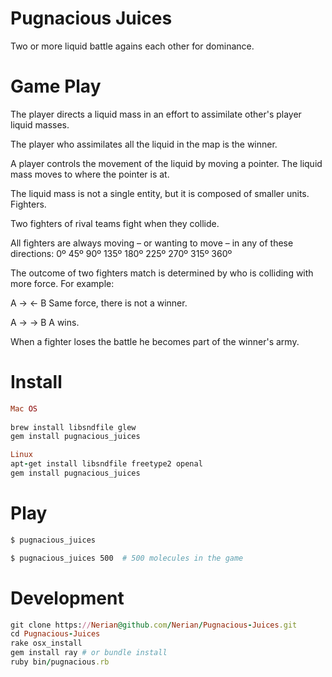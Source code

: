# Pugnacious Juices

Two or more liquid battle agains each other for dominance.

# Game Play

The player directs a liquid mass in an effort to assimilate other's player liquid masses.

The player who assimilates all the liquid in the map is the winner.

A player controls the movement of the liquid by moving a pointer. The liquid mass moves to where the pointer is at.

The liquid mass is not a single entity, but it is composed of smaller units. Fighters.

Two fighters of rival teams fight when they collide.

All fighters are always moving – or wanting to move – in any of these directions: 0º 45º 90º 135º 180º 225º 270º 315º 360º

The outcome of two fighters match is determined by who is colliding with more force. For example:

A ->    <- B       Same force, there is not a winner.

A ->   -> B         A wins.  

When a fighter loses the battle he becomes part of the winner's army. 

 
                     
# Install  

``` ruby
Mac OS
                    
brew install libsndfile glew
gem install pugnacious_juices

Linux 
apt-get install libsndfile freetype2 openal
gem install pugnacious_juices
```       

# Play

``` bash    
$ pugnacious_juices    

$ pugnacious_juices 500  # 500 molecules in the game
```

# Development

``` ruby     
git clone https://Nerian@github.com/Nerian/Pugnacious-Juices.git        
cd Pugnacious-Juices
rake osx_install
gem install ray # or bundle install  
ruby bin/pugnacious.rb
```
